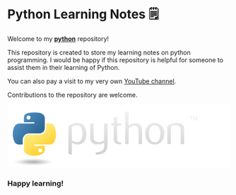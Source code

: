 # Python Learning Notes 🗒️

Welcome to my **[python](https://github.com/LearnerDY/python)** repository!

This repository is created to store my learning notes on python programming. I would be happy if this repository is helpful for someone to assist them in their learning of Python.

You can also pay a visit to my very own [YouTube channel](https://www.youtube.com/channel/UC50jS4rJHjUiSrIDQhSWm4w).

Contributions to the repository are welcome.

[![python](https://github.com/LearnerDY/python/blob/2d7737b36f24687124f2a95e1d9d865a1ef89160/python%20logo.png)](https://github.com/LearnerDY/python)

###  Happy learning!

